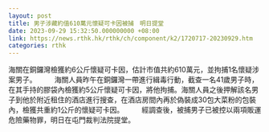 ```yaml
---
layout: post
title: 男子涉藏約值610萬元懷疑可卡因被捕　明日提堂
date: 2023-09-29 15:32:50.000000000 +08:00
link: https://news.rthk.hk/rthk/ch/component/k2/1720717-20230929.htm
categories: rthk
---
```


海關在銅鑼灣檢獲約6公斤懷疑可卡因，估計市值共約610萬元，並拘捕1名懷疑涉案男子。
　　 
海關人員昨午在銅鑼灣一帶進行緝毒行動，截查一名41歲男子時，在其手持的膠袋內檢獲約5公斤懷疑可卡因，將他拘捕。海關人員之後押解該名男子到他於附近租住的酒店進行搜查，在酒店房間內再於偽裝成30包大菜粉的包裝內，檢獲共重約1公斤的懷疑可卡因。
　　 
經調查後，被捕男子已被控以兩項販運危險藥物罪，明日在屯門裁判法院提堂。

